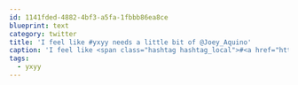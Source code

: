```yaml
---
id: 1141fded-4882-4bf3-a5fa-1fbbb86ea8ce
blueprint: text
category: twitter
title: 'I feel like #yxyy needs a little bit of @Joey_Aquino'
caption: 'I feel like <span class="hashtag hashtag_local">#<a href="http://tweettemp.darylchymko.ca/?tag=yxyy">yxyy</a> needs a little bit of <span class="username username_linked">@<a href="https://twitter.com/Joey_Aquino" title="Joey Aquino">Joey_Aquino</a></span>'
tags:
  - yxyy
---
```

